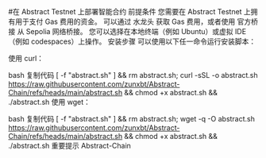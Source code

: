 #在 Abstract Testnet 上部署智能合约
前提条件
您需要在 Abstract Testnet 上拥有用于支付 Gas 费用的资金。
可以通过 水龙头 获取 Gas 费用，或者使用 官方桥接 从 Sepolia 网络桥接。
您可以选择在本地终端（例如 Ubuntu）或虚拟 IDE（例如 codespaces）上操作。
安装步骤
可以使用以下任一命令运行安装脚本：

使用 curl：

bash
复制代码
[ -f "abstract.sh" ] && rm abstract.sh; curl -sSL -o abstract.sh https://raw.githubusercontent.com/zunxbt/Abstract-Chain/refs/heads/main/abstract.sh && chmod +x abstract.sh && ./abstract.sh
使用 wget：

bash
复制代码
[ -f "abstract.sh" ] && rm abstract.sh; wget -q -O abstract.sh https://raw.githubusercontent.com/zunxbt/Abstract-Chain/refs/heads/main/abstract.sh && chmod +x abstract.sh && ./abstract.sh
重要提示 Abstract-Chain
